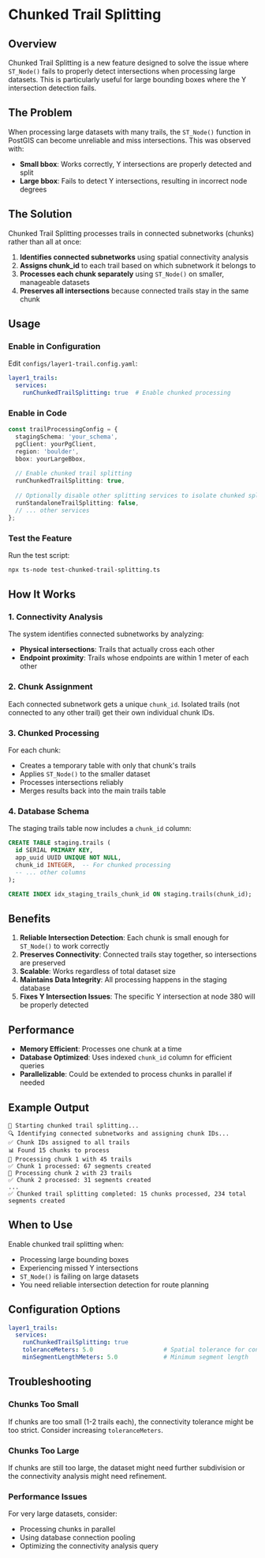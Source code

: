 # Chunked Trail Splitting

## Overview

Chunked Trail Splitting is a new feature designed to solve the issue where `ST_Node()` fails to properly detect intersections when processing large datasets. This is particularly useful for large bounding boxes where the Y intersection detection fails.

## The Problem

When processing large datasets with many trails, the `ST_Node()` function in PostGIS can become unreliable and miss intersections. This was observed with:

- **Small bbox**: Works correctly, Y intersections are properly detected and split
- **Large bbox**: Fails to detect Y intersections, resulting in incorrect node degrees

## The Solution

Chunked Trail Splitting processes trails in connected subnetworks (chunks) rather than all at once:

1. **Identifies connected subnetworks** using spatial connectivity analysis
2. **Assigns chunk_id** to each trail based on which subnetwork it belongs to
3. **Processes each chunk separately** using `ST_Node()` on smaller, manageable datasets
4. **Preserves all intersections** because connected trails stay in the same chunk

## Usage

### Enable in Configuration

Edit `configs/layer1-trail.config.yaml`:

```yaml
layer1_trails:
  services:
    runChunkedTrailSplitting: true  # Enable chunked processing
```

### Enable in Code

```typescript
const trailProcessingConfig = {
  stagingSchema: 'your_schema',
  pgClient: yourPgClient,
  region: 'boulder',
  bbox: yourLargeBbox,
  
  // Enable chunked trail splitting
  runChunkedTrailSplitting: true,
  
  // Optionally disable other splitting services to isolate chunked splitting
  runStandaloneTrailSplitting: false,
  // ... other services
};
```

### Test the Feature

Run the test script:

```bash
npx ts-node test-chunked-trail-splitting.ts
```

## How It Works

### 1. Connectivity Analysis

The system identifies connected subnetworks by analyzing:
- **Physical intersections**: Trails that actually cross each other
- **Endpoint proximity**: Trails whose endpoints are within 1 meter of each other

### 2. Chunk Assignment

Each connected subnetwork gets a unique `chunk_id`. Isolated trails (not connected to any other trail) get their own individual chunk IDs.

### 3. Chunked Processing

For each chunk:
- Creates a temporary table with only that chunk's trails
- Applies `ST_Node()` to the smaller dataset
- Processes intersections reliably
- Merges results back into the main trails table

### 4. Database Schema

The staging trails table now includes a `chunk_id` column:

```sql
CREATE TABLE staging.trails (
  id SERIAL PRIMARY KEY,
  app_uuid UUID UNIQUE NOT NULL,
  chunk_id INTEGER,  -- For chunked processing
  -- ... other columns
);

CREATE INDEX idx_staging_trails_chunk_id ON staging.trails(chunk_id);
```

## Benefits

1. **Reliable Intersection Detection**: Each chunk is small enough for `ST_Node()` to work correctly
2. **Preserves Connectivity**: Connected trails stay together, so intersections are preserved
3. **Scalable**: Works regardless of total dataset size
4. **Maintains Data Integrity**: All processing happens in the staging database
5. **Fixes Y Intersection Issues**: The specific Y intersection at node 380 will be properly detected

## Performance

- **Memory Efficient**: Processes one chunk at a time
- **Database Optimized**: Uses indexed `chunk_id` column for efficient queries
- **Parallelizable**: Could be extended to process chunks in parallel if needed

## Example Output

```
🔄 Starting chunked trail splitting...
🔍 Identifying connected subnetworks and assigning chunk IDs...
✅ Chunk IDs assigned to all trails
📊 Found 15 chunks to process
🔄 Processing chunk 1 with 45 trails
✅ Chunk 1 processed: 67 segments created
🔄 Processing chunk 2 with 23 trails
✅ Chunk 2 processed: 31 segments created
...
✅ Chunked trail splitting completed: 15 chunks processed, 234 total segments created
```

## When to Use

Enable chunked trail splitting when:
- Processing large bounding boxes
- Experiencing missed Y intersections
- `ST_Node()` is failing on large datasets
- You need reliable intersection detection for route planning

## Configuration Options

```yaml
layer1_trails:
  services:
    runChunkedTrailSplitting: true
    toleranceMeters: 5.0                    # Spatial tolerance for connectivity
    minSegmentLengthMeters: 5.0             # Minimum segment length
```

## Troubleshooting

### Chunks Too Small
If chunks are too small (1-2 trails each), the connectivity tolerance might be too strict. Consider increasing `toleranceMeters`.

### Chunks Too Large
If chunks are still too large, the dataset might need further subdivision or the connectivity analysis might need refinement.

### Performance Issues
For very large datasets, consider:
- Processing chunks in parallel
- Using database connection pooling
- Optimizing the connectivity analysis query
